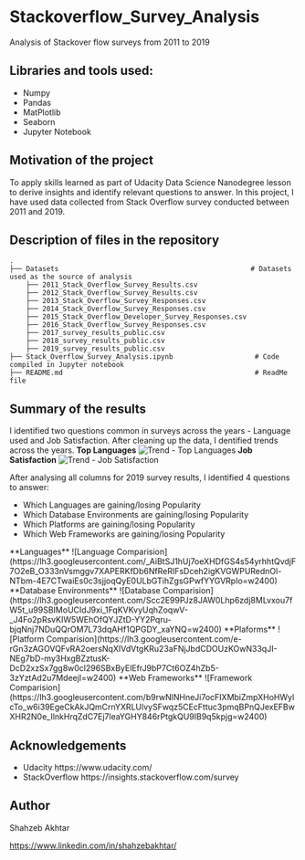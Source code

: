 # Stackoverflow_Survey_Analysis
 Analysis of Stackover flow surveys from 2011 to 2019

## Libraries and tools used:
<ul>
 <li> Numpy
 <li> Pandas
 <li> MatPlotlib
 <li> Seaborn
 <li> Jupyter Notebook
</ul>

## Motivation of the project
To apply skills learned as part of Udacity Data Science Nanodegree lesson to derive insights and identify relevant questions to answer.
In this project, I have used data collected from Stack Overflow survey conducted between 2011 and 2019.

## Description of files in the repository

```
.
├── Datasets                                               # Datasets used as the source of analysis 
    ├── 2011_Stack_Overflow_Survey_Results.csv
    ├── 2012_Stack_Overflow_Survey_Results.csv
    ├── 2013_Stack_Overflow_Survey_Responses.csv
    ├── 2014_Stack_Overflow_Survey_Responses.csv
    ├── 2015_Stack_Overflow_Developer_Survey_Responses.csv
    ├── 2016_Stack_Overflow_Survey_Responses.csv
    ├── 2017_survey_results_public.csv
    ├── 2018_survey_results_public.csv
    ├── 2019_survey_results_public.csv  
├── Stack_Overflow_Survey_Analysis.ipynb                    # Code compiled in Jupyter notebook
├── README.md                                               # ReadMe file

```

## Summary of the results

I identified two questions common in surveys across the years - Language used and Job Satisfaction. After cleaning up the data, I dentified trends across the years.
**Top Languages**
![Trend - Top Languages](https://lh3.googleusercontent.com/EXWi4isOBVH6NLkIUlQCGdlDlSujV1E3a27ghsBPrHNY1lgKZDN7mX2CTlnblDPH8wGoiIzCGaLcksHpux21UQPVK8ItTM261ZNaf7HS2CdBYfCXa8NMAlxed-nmofZWC8rCeW-dcIc=w2400)
**Job Satisfaction**
![Trend - Job Satisfaction](https://lh3.googleusercontent.com/jq70NnTKEt2V6ZdNC_7LcwYWsRPLUArSDhlkppU_EQKj3n6IM_e4nSQNpQetLsyV8TRS6xCqBLvRh_ZzKGHcBcPIF2Ojy6au329yMju5NNYL6pZaHYg8eaFN3J6N-RBCVMJtQZj9baM=w2400)

After analysing all columns for 2019 survey results, I identified 4 questions to answer:
<ul>
 <li> Which Languages are gaining/losing Popularity
 <li> Which Database Environments are gaining/losing Popularity
 <li> Which Platforms are gaining/losing Popularity
 <li> Which Web Frameworks are gaining/losing Popularity
</ul>
**Languages**
![Language Comparision](https://lh3.googleusercontent.com/_AiBtSJ1hUj7oeXHDfGS4s54yrhhtQvdjF7O2eB_O333nVsmggv7XAPERKfDb6NfReRIFsDceh2igKVGWPURednOl-NTbm-4E7CTwaiEs0c3sjjoqQyE0ULbGTihZgsGPwfYYGVRpIo=w2400)
**Database Environments**
![Database Comparision](https://lh3.googleusercontent.com/Scc2E99PJz8JAW0Lhp6zdj8MLvxou7fW5t_u99SBIMoUCIdJ9xi_1FqKVKvyUqhZoqwV-_J4Fo2pRsvKIW5WEhOfQYJZtD-YY2Pqru-bjqNnj7NDuQQrOM7L73dqAHf1QPGDY_xaYNQ=w2400)
**Plaforms**
![Platform Comparision](https://lh3.googleusercontent.com/e-rGn3zAGOVQFvRA2oersNqXIVdVtgKRu23aFNjJbdCDOUzKOwN33qJI-NEg7bD-my3HxgBZztusK-DcD2xzSx7gg8w0cl296SBxByElEfrJ9bP7Ct6OZ4hZb5-3zYztAd2u7MdeejI=w2400)
**Web Frameworks**
![Framework Comparision](https://lh3.googleusercontent.com/b9rwNlNHneJi7ocFIXMbiZmpXHoHWylcTo_w6i39EgeCkAkJQmCrnYXRLUlvySFwqz5CEcFttuc3pmqBPnQJexEFBwXHR2N0e_IlnkHrqZdC7Ej7leaYGHY846rPtgkQU9IB9q5kpjg=w2400)


## Acknowledgements

<ul>
 <li> Udacity https://www.udacity.com/
 <li> StackOverflow  https://insights.stackoverflow.com/survey
</ul>

## Author

Shahzeb Akhtar

https://www.linkedin.com/in/shahzebakhtar/
